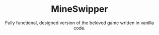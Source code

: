 <h1 align="center">MineSwipper</h1>

<p align="center">
  Fully functional, designed version of the beloved game written in vanilla code.
</p>
